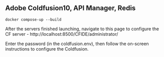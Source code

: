 ## Adobe Coldfusion10, API Manager, Redis

```
docker compose-up --build
```

After the servers finished launching, navigate to this page to configure the CF server - http://localhost:8500/CFIDE/administrator/

Enter the password (in the coldfusion.env), then follow the on-screen instructions to configure the Coldfusion.



